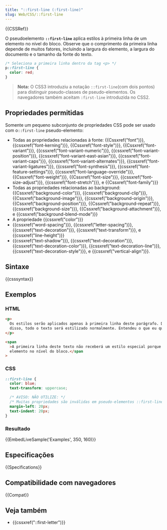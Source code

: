 ```yaml
---
title: "::first-line (:first-line)"
slug: Web/CSS/::first-line
---
```


{{CSSRef}}

O pseudoelemento **`::first-line`** aplica estilos à primeira linha de um elemento no nível do bloco. Observe que o comprimento da primeira linha depende de muitos fatores, incluindo a largura do elemento, a largura do documento e o tamanho da fonte do texto.

```css
/* Seleciona a primeira linha dentro da tag <p> */
p::first-line {
  color: red;
}
```

> **Nota:** O CSS3 introduziu a notação `::first-line`(com dois pontos) para distinguir pseudo-classes de pseudo-elementos. Os navegadores também aceitam `:first-line` introduzida no CSS2.

## Propriedades permitidas

Somente um pequeno subconjunto de propriedades CSS pode ser usado com o`::first-line` pseudo-elemento:

- Todas as propriedades relacionadas à fonte: {{Cssxref("font")}}, {{cssxref("font-kerning")}}, {{Cssxref("font-style")}}, {{Cssxref("font-variant")}}, {{cssxref("font-variant-numeric")}}, {{cssxref("font-variant-position")}}, {{cssxref("font-variant-east-asian")}}, {{cssxref("font-variant-caps")}}, {{cssxref("font-variant-alternates")}}, {{cssxref("font-variant-ligatures")}}, {{cssxref("font-synthesis")}}, {{cssxref("font-feature-settings")}}, {{cssxref("font-language-override")}}, {{Cssxref("font-weight")}}, {{Cssxref("font-size")}}, {{cssxref("font-size-adjust")}}, {{cssxref("font-stretch")}}, e {{Cssxref("font-family")}}
- Todas as propriedades relacionadas ao background: {{Cssxref("background-color")}}, {{cssxref("background-clip")}}, {{Cssxref("background-image")}}, {{cssxref("background-origin")}}, {{Cssxref("background-position")}}, {{Cssxref("background-repeat")}}, {{cssxref("background-size")}}, {{Cssxref("background-attachment")}}, e {{cssxref("background-blend-mode")}}
- A propriedade {{cssxref("color")}}
- {{cssxref("word-spacing")}}, {{cssxref("letter-spacing")}}, {{cssxref("text-decoration")}}, {{cssxref("text-transform")}}, e {{cssxref("line-height")}}
- {{cssxref("text-shadow")}}, {{cssxref("text-decoration")}}, {{cssxref("text-decoration-color")}}, {{cssxref("text-decoration-line")}}, {{cssxref("text-decoration-style")}}, e {{cssxref("vertical-align")}}.

## Sintaxe

{{csssyntax}}

## Exemplos

### HTML

```html
<p>
  Os estilos serão aplicados apenas à primeira linha deste parágrafo. Depois
  disso, todo o texto será estilizado normalmente. Entendeu o que eu quis dizer?
</p>

<span
  >A primeira linha deste texto não receberá um estilo especial porque não é um
  elemento no nível do bloco.</span
>
```

### CSS

```css
::first-line {
  color: blue;
  text-transform: uppercase;

  /* AVISO: NÃO UTILIZE: */
  /* Muitas propriedades são inválidas em pseudo-elementos ::first-line */
  margin-left: 20px;
  text-indent: 20px;
}
```

### Resultado

{{EmbedLiveSample('Examples', 350, 160)}}

## Especificações

{{Specifications}}

## Compatibilidade com navegadores

{{Compat}}

## Veja também

- {{cssxref("::first-letter")}}
